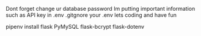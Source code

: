 Dont forget change ur database password
Im putting important information such as API key in  .env
.gitgnore your .env
lets coding and have fun



pipenv install flask PyMySQL flask-bcrypt flask-dotenv